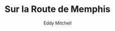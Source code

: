 ---
layout: post
title: Sur la Route de Memphis
author: Eddy Mitchell
language: "Français"
image:
  artist: eddy-mitchell.png
---